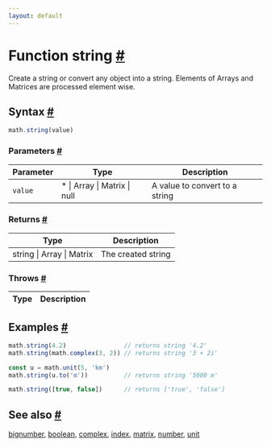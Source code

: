 ```yaml
---
layout: default
---
```


<!-- Note: This file is automatically generated from source code comments. Changes made in this file will be overridden. -->

<h1 id="function-string">Function string <a href="#function-string" title="Permalink">#</a></h1>

Create a string or convert any object into a string.
Elements of Arrays and Matrices are processed element wise.


<h2 id="syntax">Syntax <a href="#syntax" title="Permalink">#</a></h2>

```js
math.string(value)
```

<h3 id="parameters">Parameters <a href="#parameters" title="Permalink">#</a></h3>

Parameter | Type | Description
--------- | ---- | -----------
`value` | * &#124; Array &#124; Matrix &#124; null | A value to convert to a string

<h3 id="returns">Returns <a href="#returns" title="Permalink">#</a></h3>

Type | Description
---- | -----------
string &#124; Array &#124; Matrix | The created string


<h3 id="throws">Throws <a href="#throws" title="Permalink">#</a></h3>

Type | Description
---- | -----------


<h2 id="examples">Examples <a href="#examples" title="Permalink">#</a></h2>

```js
math.string(4.2)                // returns string '4.2'
math.string(math.complex(3, 2)) // returns string '3 + 2i'

const u = math.unit(5, 'km')
math.string(u.to('m'))          // returns string '5000 m'

math.string([true, false])      // returns ['true', 'false']
```


<h2 id="see-also">See also <a href="#see-also" title="Permalink">#</a></h2>

[bignumber](bignumber.html),
[boolean](boolean.html),
[complex](complex.html),
[index](index.html),
[matrix](matrix.html),
[number](number.html),
[unit](unit.html)
